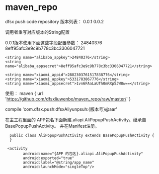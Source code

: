 # maven_repo
dfsx push code repository
版本列表：
0.0.1
0.0.2

调用者重写对应版本的String配置

0.0.1版本使用下面这些字段配置参数： 24840376 8eff95afc3e9c9b778c3bc3306047721

    <string name="alibaba_appkey">24840376</string>
    <string name="alibaba_appsecret">8eff95afc3e9c9b778c3bc3306047721</string>

    <string name="xiaomi_appid">2882303761517838776</string>
    <string name="xiaomi_appkey">5331783867776</string>
    <string name="xiaomi_appsecret">1vn6FAaLaUTh0mRXpSJW8w==</string>
    
使用：
 maven { url 'https://github.com/dfsxliuwenbo/maven_repo/raw/master/' }
 
 compile 'com.dfsx.push:dfsxAliyunpsuh:{版本号}@aar'
 
 在主工程里面的 APP包名下面新建.aliapi.AliPopupPushActivity。继承自BasePopupPushActivity。
 并在Manifest注册。
 
 
      public class AliPopupPushActivity extends BasePopupPushActivity {
      }

     <activity
            android:name="{APP 的包名}.aliapi.AliPopupPushActivity"
            android:exported="true"
            android:label="@string/app_name"
            android:launchMode="singleTop"/>
